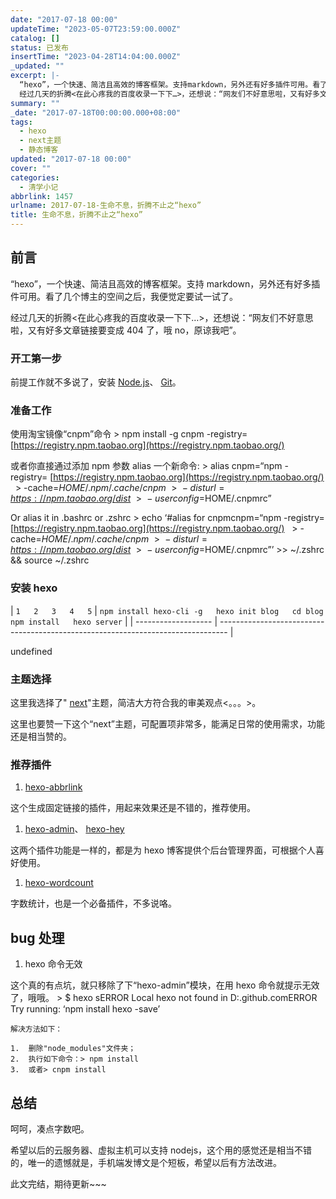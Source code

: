 ```yaml
---
date: "2017-07-18 00:00"
updateTime: "2023-05-07T23:59:00.000Z"
catalog: []
status: 已发布
insertTime: "2023-04-28T14:04:00.000Z"
_updated: ""
excerpt: |-
  “hexo”，一个快速、简洁且高效的博客框架。支持markdown，另外还有好多插件可用。看了几个博主的空间之后，我便觉定要试一试了。
  经过几天的折腾<在此心疼我的百度收录一下下…>，还想说：“网友们不好意思啦，又有好多文章链接要变成404了，哦no，原谅我吧”。
summary: ""
_date: "2017-07-18T00:00:00.000+08:00"
tags:
  - hexo
  - next主题
  - 静态博客
updated: "2017-07-18 00:00"
cover: ""
categories:
  - 清学小记
abbrlink: 1457
urlname: 2017-07-18-生命不息，折腾不止之“hexo”
title: 生命不息，折腾不止之“hexo”
---
```


## 前言

“hexo”，一个快速、简洁且高效的博客框架。支持 markdown，另外还有好多插件可用。看了几个博主的空间之后，我便觉定要试一试了。

经过几天的折腾<在此心疼我的百度收录一下下…>，还想说：“网友们不好意思啦，又有好多文章链接要变成 404 了，哦 no，原谅我吧”。

### 开工第一步

前提工作就不多说了，安装 [Node.js](http://nodejs.org/)、 [Git](http://git-scm.com/)。

### 准备工作

使用淘宝镜像“cnpm”命令 > npm install -g cnpm -registry= [https://registry.npm.taobao.org](https://registry.npm.taobao.org/)

或者你直接通过添加 npm 参数 alias 一个新命令: > alias cnpm=“npm -registry= [https://registry.npm.taobao.org](https://registry.npm.taobao.org/)   > -cache=_HOME_/._npm_/._cache_/*cnpm*  >  − *disturl* = [_https_ : //_npm_._taobao_._org_/_dist_](*https* : //_npm_._taobao_._org_/_dist_)  >  − *userconfig*=HOME/.cnpmrc”

Or alias it in .bashrc or .zshrc > echo ‘#alias for cnpmcnpm=“npm -registry= [https://registry.npm.taobao.org](https://registry.npm.taobao.org/)   > -cache=_HOME_/._npm_/._cache_/*cnpm*  >  − *disturl* = [_https_ : //_npm_._taobao_._org_/_dist_](*https* : //_npm_._taobao_._org_/_dist_)  >  − *userconfig*=HOME/.cnpmrc”’ >> ~/.zshrc && source ~/.zshrc

### 安装 hexo

| `1  
2  
3  
4  
5` | `npm install hexo-cli -g  
hexo init blog  
cd blog  
npm install  
hexo server` |
| ------------------- | -------------------------------------------------------------------------------- |

undefined

### 主题选择

这里我选择了" [next](http://theme-next.iissnan.com/)"主题，简洁大方符合我的审美观点<。。。>。

这里也要赞一下这个“next”主题，可配置项非常多，能满足日常的使用需求，功能还是相当赞的。

### 推荐插件

1. [hexo-abbrlink](https://github.com/rozbo/hexo-abbrlink)

这个生成固定链接的插件，用起来效果还是不错的，推荐使用。

1. [hexo-admin](https://github.com/jaredly/hexo-admin)、 [hexo-hey](https://github.com/nihgwu/hexo-hey)

这两个插件功能是一样的，都是为 hexo 博客提供个后台管理界面，可根据个人喜好使用。

1. [hexo-wordcount](https://github.com/willin/hexo-wordcount)

字数统计，也是一个必备插件，不多说咯。

## bug 处理

1. hexo 命令无效

这个真的有点坑，就只移除了下“hexo-admin”模块，在用 hexo 命令就提示无效了，哦哦。 > $ hexo sERROR Local hexo not found in D:.github.comERROR Try running: ‘npm install hexo -save’

```text
解决方法如下：

1.  删除"node_modules"文件夹；
2.  执行如下命令：> npm install
3.  或者> cnpm install
```

## 总结

呵呵，凑点字数吧。

希望以后的云服务器、虚拟主机可以支持 nodejs，这个用的感觉还是相当不错的，唯一的遗憾就是，手机端发博文是个短板，希望以后有方法改进。

此文完结，期待更新~~~
